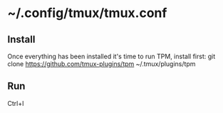 # ~/.config/tmux/tmux.conf

## Install
Once everything has been installed it's time to run TPM, install first:
git clone https://github.com/tmux-plugins/tpm ~/.tmux/plugins/tpm

## Run
Ctrl+I
